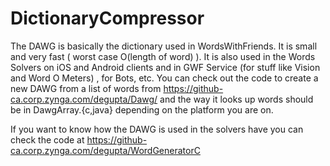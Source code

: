 DictionaryCompressor
====================
The DAWG is basically the dictionary used in WordsWithFriends. It is small and very fast ( worst case O(length of word) ). It is also used in the Words Solvers on iOS and Android clients and in GWF Service (for stuff like Vision and Word O Meters) , for Bots, etc. You can check out the code to create a new DAWG from a list of words from https://github-ca.corp.zynga.com/degupta/Dawg/ and the way it looks up words should be in DawgArray.{c,java} depending on the platform you are on.

If you want to know how the DAWG is used in the solvers have you can check the code at https://github-ca.corp.zynga.com/degupta/WordGeneratorC
